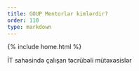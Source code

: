 ```yaml
---
title: GOUP Mentorlar kimlərdir?
order: 110
type: markdown
---
```

{% include home.html %}

İT sahəsində çalışan təcrübəli mütəxəsislər 